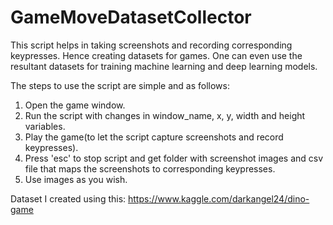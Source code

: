 # GameMoveDatasetCollector
This script helps in taking screenshots and recording corresponding keypresses. Hence creating datasets for games. One can even use the resultant datasets for training machine learning and deep learning models.


The steps to use the script are simple and as follows:
1) Open the game window.
2) Run the script with changes in window_name, x, y, width and height variables.
3) Play the game(to let the script capture screenshots and record keypresses).
4) Press 'esc' to stop script and get folder with screenshot images and csv file that maps the screenshots to corresponding keypresses.
5) Use images as you wish.

Dataset I created using this: https://www.kaggle.com/darkangel24/dino-game
